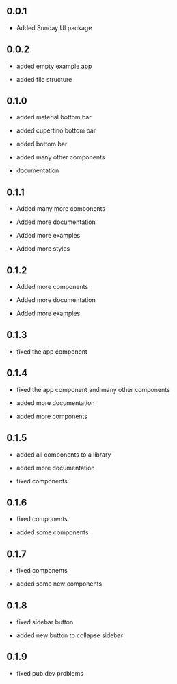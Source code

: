 ## 0.0.1

* Added Sunday UI package

## 0.0.2

* added empty example app

* added file structure

## 0.1.0

* added material bottom bar

* added cupertino bottom bar

* added bottom bar

* added many other components

* documentation

## 0.1.1

* Added many more components

* Added more documentation

* Added more examples

* Added more styles

## 0.1.2

* Added more components

* Added more documentation

* Added more examples

## 0.1.3

* fixed the app component

## 0.1.4

* fixed the app component and many other components

* added more documentation

* added more components

## 0.1.5

* added all components to a library

* added more documentation

* fixed components

## 0.1.6

* fixed components

* added some components

## 0.1.7

* fixed components

* added some new components

## 0.1.8

* fixed sidebar button

* added new button to collapse sidebar

## 0.1.9

* fixed pub.dev problems